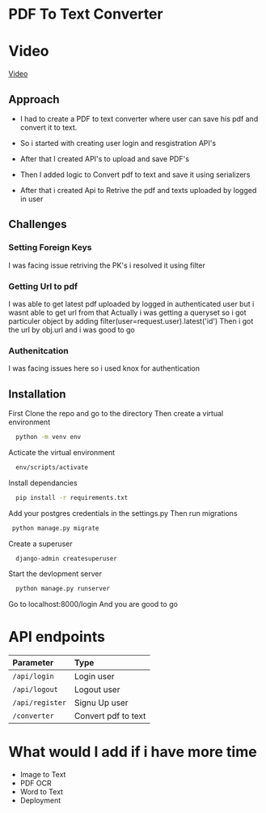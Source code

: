 # PDF To Text Converter

# Video
[Video](https://drive.google.com/file/d/1q9_gQ4ozRCI60npcPtr1suT-do3n0Knl/view?usp=share_link)
## Approach

- I had to create a PDF to text converter where user can save his pdf and convert it to text.

- So i started with creating user login and resgistration API's

- After that I created API's to upload and save PDF's

- Then I added logic to Convert pdf to text and save it using serializers

- After that i created Api to Retrive the pdf and texts uploaded by logged in user

##  Challenges 


### Setting Foreign Keys

I was facing issue retriving the PK's i resolved it using filter 

### Getting Url to pdf

I was able to get latest pdf uploaded by logged in authenticated user but i wasnt able to get url from that
Actually i was getting a queryset so i got particuler object by adding filter(user=request.user).latest('id')
Then i got the url by obj.url and i was good to go

### Authenitcation 

I was facing issues here so i used knox for authentication

## Installation

First Clone the repo and go to the directory
Then create a virtual environment
```bash
  python -m venv env
```
Acticate the virtual environment 
```bash
  env/scripts/activate
```
Install dependancies
```bash
  pip install -r requirements.txt
```
Add your postgres credentials in the settings.py
Then run migrations
```bash
 python manage.py migrate
```
Create a superuser
```bash
  django-admin createsuperuser
```
Start the devlopment server
```bash
  python manage.py runserver
```
Go to localhost:8000/login
And you are good to go

# API endpoints

| Parameter | Type     |
| :-------- | :------- |
| `/api/login` | Login user |
| `/api/logout` | Logout user |
| `/api/register`  | Signu Up user |
| `/converter` |  Convert pdf to text |

# What would I add if i have more time

- Image to Text
- PDF OCR
- Word to Text
- Deployment


